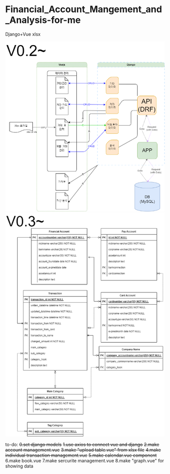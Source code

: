# Financial_Account_Mangement_and_Analysis-for-me
 Django+Vue xlsx

<img src="https://github.com/MUGOFF/Financial_Account_Mangement_and_Analysis-for-me/blob/main/MD%20asset/img/BasicflowV0.2.png" />
<img src="https://github.com/MUGOFF/Financial_Account_Mangement_and_Analysis-for-me/blob/main/MD%20asset/img/ERD%20V0.3.png" />

to-do:
~~0.set django models~~
~~1.use axios to connect vue and django~~
~~2.make account management.vue~~
~~3.make "upload table.vue" from xlsx file~~
~~4.make individual transaction management.vue~~
~~5.make calendar.vue component~~
6.make book.vue
7.make sercurite management.vue
8.make "graph.vue" for showing data